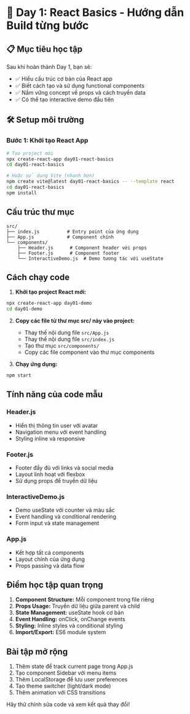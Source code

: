 # 🚀 Day 1: React Basics - Hướng dẫn Build từng bước

## 📋 Mục tiêu học tập

Sau khi hoàn thành Day 1, bạn sẽ:

- ✅ Hiểu cấu trúc cơ bản của React app
- ✅ Biết cách tạo và sử dụng functional components
- ✅ Nắm vững concept về props và cách truyền data
- ✅ Có thể tạo interactive demo đầu tiên

## 🛠️ Setup môi trường

### Bước 1: Khởi tạo React App

```bash
# Tạo project mới
npx create-react-app day01-react-basics
cd day01-react-basics

# Hoặc sử dụng Vite (nhanh hơn)
npm create vite@latest day01-react-basics -- --template react
cd day01-react-basics
npm install
```

## Cấu trúc thư mục

```
src/
├── index.js          # Entry point của ứng dụng
├── App.js            # Component chính
└── components/
    ├── Header.js      # Component header với props
    ├── Footer.js      # Component footer
    └── InteractiveDemo.js  # Demo tương tác với useState
```

## Cách chạy code

1. **Khởi tạo project React mới:**

```bash
npx create-react-app day01-demo
cd day01-demo
```

2. **Copy các file từ thư mục src/ này vào project:**

   - Thay thế nội dung file `src/App.js`
   - Thay thế nội dung file `src/index.js`
   - Tạo thư mục `src/components/`
   - Copy các file component vào thư mục components

3. **Chạy ứng dụng:**

```bash
npm start
```

## Tính năng của code mẫu

### Header.js

- Hiển thị thông tin user với avatar
- Navigation menu với event handling
- Styling inline và responsive

### Footer.js

- Footer đầy đủ với links và social media
- Layout linh hoạt với flexbox
- Sử dụng props để truyền dữ liệu

### InteractiveDemo.js

- Demo useState với counter và màu sắc
- Event handling và conditional rendering
- Form input và state management

### App.js

- Kết hợp tất cả components
- Layout chính của ứng dụng
- Props passing và data flow

## Điểm học tập quan trọng

1. **Component Structure:** Mỗi component trong file riêng
2. **Props Usage:** Truyền dữ liệu giữa parent và child
3. **State Management:** useState hook cơ bản
4. **Event Handling:** onClick, onChange events
5. **Styling:** Inline styles và conditional styling
6. **Import/Export:** ES6 module system

## Bài tập mở rộng

1. Thêm state để track current page trong App.js
2. Tạo component Sidebar với menu items
3. Thêm LocalStorage để lưu user preferences
4. Tạo theme switcher (light/dark mode)
5. Thêm animation với CSS transitions

Hãy thử chỉnh sửa code và xem kết quả thay đổi!

